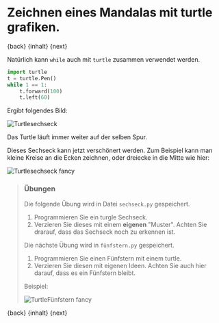 # Zeichnen eines Mandalas mit turtle grafiken.

{back} {inhalt} {next}

Natürlich kann `while` auch mit `turtle` zusammen verwendet werden.

```python
import turtle
t = turtle.Pen()
while 1 == 1:
    t.forward(100)
    t.left(60)
```

Ergibt folgendes Bild:

![Turtlesechseck](img/Turtlewiederholungenwhile.png)

Das Turtle läuft immer weiter auf der selben Spur.

Dieses Sechseck kann jetzt verschönert werden. Zum Beispiel kann man kleine Kreise an die Ecken zeichnen, oder dreiecke in die Mitte wie hier:

![Turtlesechseck fancy](img/Turtlewiederholungenwhile2.png)

> ### Übungen
> 
> Die folgende Übung wird in Datei `sechseck.py` gespeichert.
> 
> 1. Programmieren Sie ein turgle Sechseck.
> 2. Verzieren Sie dieses mit einem **eigenen** "Muster". Achten Sie drarauf, dass das Sechseck noch zu erkennen ist.
> 
> Die nächste Übung wird in `fünfstern.py` gespeichert.
> 
> 1. Programmieren Sie einen Fünfstern mit einem turtle.
> 2. Verzieren Sie diesen mit eigenen Ideen. Achten Sie auch hier darauf, dass es ein Fünfstern bleibt.
> 
> Beispiel:
> 
> ![TurtleFünfstern fancy](img/Turtlewiederholungenwhile3.png)

{back} {inhalt} {next}


